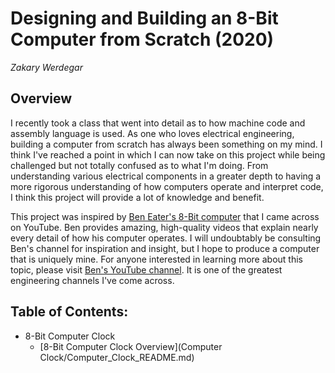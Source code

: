 # Designing and Building an 8-Bit Computer from Scratch (2020)
*Zakary Werdegar*

## Overview
I recently took a class that went into detail as to how machine code and assembly language is used. As one who loves electrical engineering, building a computer from scratch has always been something on my mind. I think I've reached a point in which I can now take on this project while being challenged but not totally confused as to what I'm doing. From understanding various electrical components in a greater depth to having a more rigorous understanding of how computers operate and interpret code, I think this project will provide a lot of knowledge and benefit.

This project was inspired by [Ben Eater's 8-Bit computer](https://www.youtube.com/watch?v=fCbAafKLqC8&t=929s&ab_channel=BenEater) that I came across on YouTube. Ben provides amazing, high-quality videos that explain nearly every detail of how his computer operates. I will undoubtably be consulting Ben's channel for inspiration and insight, but I hope to produce a computer that is uniquely mine. For anyone interested in learning more about this topic, please visit [Ben's YouTube channel](https://www.youtube.com/channel/UCS0N5baNlQWJCUrhCEo8WlA). It is one of the greatest engineering channels I've come across.

## Table of Contents:
- 8-Bit Computer Clock
  - [8-Bit Computer Clock Overview](Computer Clock/Computer_Clock_README.md) 
